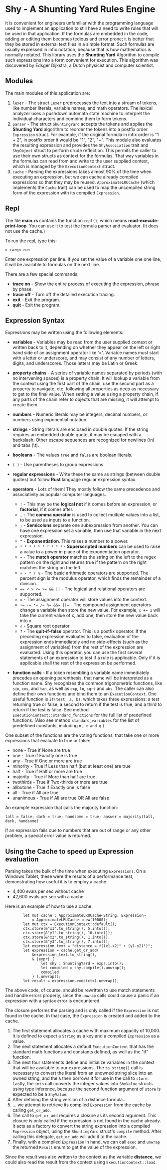 # Shy - A Shunting Yard Rules Engine

It is convenient for engineers unfamiliar with the programming language used to implement an application to still have a need to write rules that will be used in that application. If the formulas are embedded in the code, adding or editing them becomes tedious and error prone; it is better that they be stored in external text files in a simple format. Such formulas are usually expressed in infix notation, because that is how mathematics is normally notated. This library uses the **Shunting Yard** Algorithm to compile such expressions into a form convenient for execution. This algorithm was discovered by Edsger Dijkstra, a Dutch physicist and computer scientist. 

## Modules

The main modules of this application are:

  1. `lexer` - The struct `Lexer` preprocesses the text into a stream of tokens, like number literals, variable names, and math operators. The lexical analyzer uses a pushdown automata state machine to interpret the individual characters and combine them to form tokens.
  2. `parser` - The struct `ShuntingYard` accepts the tokens and applies the **Shunting Yard** algorithm to reorder the tokens into a postfix order `Expression` struct. For example, if the original formula in infix order is "1 + 2", in postfix order it would be "1", "2", "+". This module also evaluates the resulting expression and provides the `ShyAssociation` trait and `ShyObject` struct to perform crude reflection. This permits the caller to use their own structs as context for the formulas. That way variables in the formulas can read from and write to the user supplied context, which is managed by the `ExecutionContext` struct.
  3. `cache` - Parsing the expressions takes almost 90% of the time when executing an expression, but we can cache already compiled expressions so that they may be reused. `ApproximateLRUCache` (which implements the `Cache` trait) can be used to map the uncompiled string form of the expression with its compiled `Expression`. 

## Repl

The file **main.rs** contains the function `repl()`, which means **read-execute-print-loop**. You can use it to test the formula parser and evaluator. (It does not use the cache.)

To run the repl, type this:

```
> cargo run
```

Enter one expression per line. If you set the value of a variable one one line, it will be available to formulas on the next line.

There are a few special commands:

  - **trace on** - Show the entire process of executing the expression, phrase by phase.
  - **trace off** - Turn off the detailed execution tracing.
  - **exit** - Exit the program.
  - **quit** - Exit the program.

## Expression Syntax

Expressions may be written using the following elements:

  - **variables** - Variables may be read from the user supplied context or written back to it, depending on whether they appear on the left or right hand side of an assignment operator like '='. Variable names must start with a letter or underscore, and may consist of any number of letters, digits, and underscores. Those letters may be Latin or Greek.
  - **property chains** - A series of variable names separated by periods (with no intervening spaces) is a property chain. It will lookup a variable from the context using the first part of the chain, use the second part as a property to navigate, etc. following all properties as deep as necessary to get to the final value. When setting a value using a property chain, if any parts of the chain refer to objects that are missing, it will attempt to create them.
  - **numbers** - Numeric literals may be integers, decimal numbers, or numbers using exponential notation.
  - **strings** - String literals are enclosed in double quotes. If the string requires an embedded double quote, it may be escaped with a backslash. Other escape sequences are recognized for newlines (\n) and tabs (\t).
  - **booleans** - The values `true` and `false` are boolean literals.
  - `( )` - Use parentheses to group expressions.
  - **regular expressions** - Write these the same as strings (between double quotes) but follow **Rust** language regular expression syntax.
  - **operators** - Lots of them! They mostly follow the same precedence and associativity as popular computer languages.
    
     * `!` - This may be the **logical not** if it comes before an expression, or **factorial**, if it comes after.
     * `,` - The **comma operator** is used to collect multiple values into a list, to be used as inputs to a function.
     * `;` - **Semicolons** separate one subexpression from another. You can have one expression set a variable, then use that variable in the next expression.
     * `^` - **Exponentiation**. This raises a number to a power.
     * `¹ ² ³ ⁴ ⁵ ⁶ ⁷ ⁸ ⁹ ⁰` - **Superscripted numbers** can be used to raise a value to a power in place of the exponentiation operator.
     * `~` - The **match operator** matches the string on the left to the regex pattern on the right and returns true if the pattern on the right matches the string on the left.
     * `+ - * / %` - The basic arithmetic operators are supported. The percent sign is the modulus operator, which finds the remainder of a division.
     * `== < > <= >= && ||` - The logical and relational operators are supported.
     * `=` - The assignment operator will store values into the context.
     * `+= -= *= /= %= &&= ||=` - The compound assignment operators change a variable then store the new value. For example, `x += 1` will take the current value of x, add one, then store the new value back into x.
     * `√` - Square root operator.
     * `?` - The **quit-if-false** operator. This is a postfix operator. If the preceding expression evaluates to false, evaluation of the expression ends immediately and no side-effects (such as the assignment of variables) from the rest of the expression are evaluated. Using this operator, you can use the first several statements of an expression to test if a rule is applicable. Only if it is applicable shall the rest of the expression be performed.

  - **function calls** - If a token resembling a variable name immediately precedes an opening parenthesis, that name will be interpreted as a function name. Shy recognizes the common trigonometric functions, like `sin`, `cos`, and `tan`, as well as `exp`, `ln`, `sqrt` and `abs`. The caller can also define their own functions and bind them to an `ExecutionContext`. One useful function is `if(test, a, b)`, which takes three expressions: a test returning true or false, a second to return if the test is true, and a third to return if the test is false. See method `ExecutionContext::standard_functions` for the full list of predefined functions. (Also see method `standard_variables` for the list of predefined constants, including `π, e and φ`.)

One subset of the functions are the voting functions, that take one or more expressions that evaluate to true or false:

  -  none - True if None are true
  -  one - True if Exactly one is true
  -  any - True if One or more are true
  -  minority - True if Less than half (but at least one) are true
  -  half - True if Half or more are true
  -  majority - True if More than half are true
  -  twothirds - True if Two-thirds or more are true
  -  allbutone - True if Exactly one is false
  -  all - True if All are true 
  -  unanimous - True if All are true OR All are false

An example expression that calls the majority function:

`tall = false; dark = true; handsome = true; answer = majority(tall, dark, handsome)`

If an expression fails due to numbers that are out of range or any other problem, a special error value is returned.

## Using the Cache to speed up Expression evaluation

Parsing takes the bulk of the time when executing `Expressions`. On a Windows Tablet, these were the results of a performance test, demonstrating how useful it is to employ a cache:

  - 4,400 evals per sec without cache 
  - 42,600 evals per sec with a cache

Here is an example of how to use a cache:

```
        let mut cache : ApproximateLRUCache<String, Expression> 
            = ApproximateLRUCache::new(10000);
        let mut ctx = ExecutionContext::default();
        ctx.store(&"x1".to_string(), 5.into());
        ctx.store(&"y1".to_string(), 10.into());
        ctx.store(&"x2".to_string(), 1.into());
        ctx.store(&"y3".to_string(), 7.into());
        let expression_text = "distance = √((x1-x2)² + (y1-y2)²)";
        let expression = cache.get_or_add(
            &expression_text.to_string(), 
            & |expr| {
                let shy : ShuntingYard = expr.into();
                let compiled = shy.compile().unwrap();
                compiled
            } ).unwrap();
        let result = expression.exec(ctx).unwrap();
```

The above code, of course, should be rewritten to use match statements and handle errors properly, since the `unwrap` calls could cause a panic if an expression with a syntax error is encountered.

The closure performs the parsing and is only called if the `Expression` is not found in the cache. In that case, the `Expression` is created and added to the cache.

1. The first statement allocates a cache with maximum capacity of 10,000. It is defined to expect a `String` as a key and a compiled `Expression` as a value. 
2. The next statement allocates a default `ExecutionContext` that has the standard math functions and constants defined, as well as the "if" function.
3. The next four statements define and initialize variables in the context that will be available to our expressions. The `to_string()` call is necessary to convert the literal from an unowned string slice into an owned string, 
and the `&` then borrows it for use in the call to `store`. Lastly, the `into` call converts the integer values into `ShyValue` structs using type inference, because the second function argument of `store` is expected to be a `ShyValue`.
4. After defining the string version of a distance formula...
5. ... we attempt to retrieve its compiled `Expression` from the cache by calling `get_or_add`.
6. The call to `get_or_add` requires a closure as its second argument. This closure is only called if the expression is not found in the cache already. It acts as a factory to convert the string expression into a compiled `Expression` object, using the `ShuntingYard` struct's `compile` method. After calling this delegate, `get_or_add` will add it to the cache.
7. Finally, with a compiled `Expression` in hand, we can call `exec` and `unwrap` the returned `Result` enum to get the value of the expression.

Since the result was also written to the context as the variable **distance**, we could also read the result from the context using `ExecutionContext::load`.

